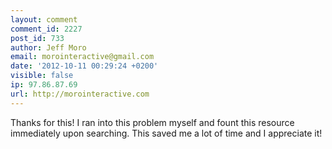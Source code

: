 ```yaml
---
layout: comment
comment_id: 2227
post_id: 733
author: Jeff Moro
email: morointeractive@gmail.com
date: '2012-10-11 00:29:24 +0200'
visible: false
ip: 97.86.87.69
url: http://morointeractive.com
---
```

Thanks for this! I ran into this problem myself and fount this resource immediately upon searching. This saved me a lot of time and I appreciate it!
